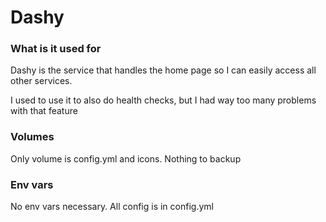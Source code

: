 # Dashy

### What is it used for

Dashy is the service that handles the home page so I can easily access all other services.

I used to use it to also do health checks, but I had way too many problems with that feature


### Volumes

Only volume is config.yml and icons. Nothing to backup

### Env vars

No env vars necessary. All config is in config.yml